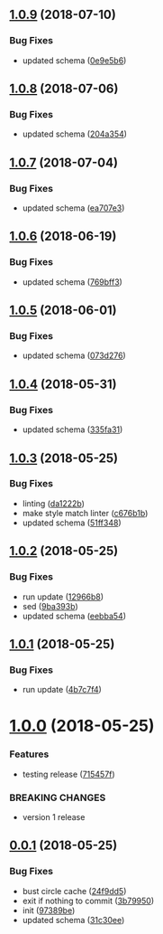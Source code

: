 ## [1.0.9](https://github.com/heroku/typescript-api-schema/compare/v1.0.8...v1.0.9) (2018-07-10)


### Bug Fixes

* updated schema ([0e9e5b6](https://github.com/heroku/typescript-api-schema/commit/0e9e5b6))

## [1.0.8](https://github.com/heroku/typescript-api-schema/compare/v1.0.7...v1.0.8) (2018-07-06)


### Bug Fixes

* updated schema ([204a354](https://github.com/heroku/typescript-api-schema/commit/204a354))

## [1.0.7](https://github.com/heroku/typescript-api-schema/compare/v1.0.6...v1.0.7) (2018-07-04)


### Bug Fixes

* updated schema ([ea707e3](https://github.com/heroku/typescript-api-schema/commit/ea707e3))

## [1.0.6](https://github.com/heroku/typescript-api-schema/compare/v1.0.5...v1.0.6) (2018-06-19)


### Bug Fixes

* updated schema ([769bff3](https://github.com/heroku/typescript-api-schema/commit/769bff3))

<a name="1.0.5"></a>
## [1.0.5](https://github.com/heroku/typescript-api-schema/compare/v1.0.4...v1.0.5) (2018-06-01)


### Bug Fixes

* updated schema ([073d276](https://github.com/heroku/typescript-api-schema/commit/073d276))

<a name="1.0.4"></a>
## [1.0.4](https://github.com/heroku/typescript-api-schema/compare/v1.0.3...v1.0.4) (2018-05-31)


### Bug Fixes

* updated schema ([335fa31](https://github.com/heroku/typescript-api-schema/commit/335fa31))

<a name="1.0.3"></a>
## [1.0.3](https://github.com/heroku/typescript-api-schema/compare/v1.0.2...v1.0.3) (2018-05-25)


### Bug Fixes

* linting ([da1222b](https://github.com/heroku/typescript-api-schema/commit/da1222b))
* make style match linter ([c676b1b](https://github.com/heroku/typescript-api-schema/commit/c676b1b))
* updated schema ([51ff348](https://github.com/heroku/typescript-api-schema/commit/51ff348))

<a name="1.0.2"></a>
## [1.0.2](https://github.com/heroku/typescript-api-schema/compare/v1.0.1...v1.0.2) (2018-05-25)


### Bug Fixes

* run update ([12966b8](https://github.com/heroku/typescript-api-schema/commit/12966b8))
* sed ([9ba393b](https://github.com/heroku/typescript-api-schema/commit/9ba393b))
* updated schema ([eebba54](https://github.com/heroku/typescript-api-schema/commit/eebba54))

<a name="1.0.1"></a>
## [1.0.1](https://github.com/heroku/typescript-api-schema/compare/v1.0.0...v1.0.1) (2018-05-25)


### Bug Fixes

* run update ([4b7c7f4](https://github.com/heroku/typescript-api-schema/commit/4b7c7f4))

<a name="1.0.0"></a>
# [1.0.0](https://github.com/heroku/typescript-api-schema/compare/v0.0.1...v1.0.0) (2018-05-25)


### Features

* testing release ([715457f](https://github.com/heroku/typescript-api-schema/commit/715457f))


### BREAKING CHANGES

* version 1 release

<a name="0.0.1"></a>
## [0.0.1](https://github.com/heroku/typescript-api-schema/compare/v0.0.0...v0.0.1) (2018-05-25)


### Bug Fixes

* bust circle cache ([24f9dd5](https://github.com/heroku/typescript-api-schema/commit/24f9dd5))
* exit if nothing to commit ([3b79950](https://github.com/heroku/typescript-api-schema/commit/3b79950))
* init ([97389be](https://github.com/heroku/typescript-api-schema/commit/97389be))
* updated schema ([31c30ee](https://github.com/heroku/typescript-api-schema/commit/31c30ee))
